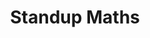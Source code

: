 ---
title: Standup Maths
url: https://www.youtube.com/user/standupmaths
categories: [youtube, maths, scicomm]
duration: long
---